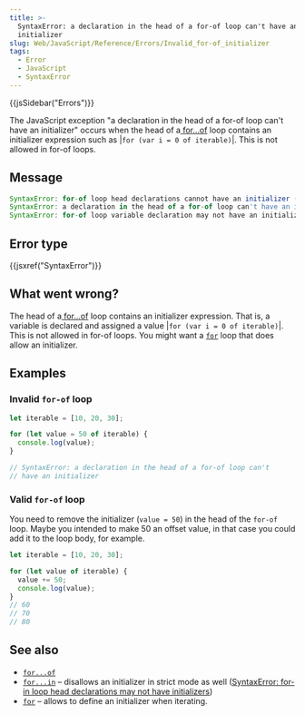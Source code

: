```yaml
---
title: >-
  SyntaxError: a declaration in the head of a for-of loop can't have an
  initializer
slug: Web/JavaScript/Reference/Errors/Invalid_for-of_initializer
tags:
  - Error
  - JavaScript
  - SyntaxError
---
```

{{jsSidebar("Errors")}}

The JavaScript exception "a declaration in the head of a for-of loop can't have
an initializer" occurs when the head of
a[ for...of](/en-US/docs/Web/JavaScript/Reference/Statements/for...of) loop
contains an initializer expression such as |`for (var i = 0 of iterable)`|. This
is not allowed in for-of loops.

## Message

```js
SyntaxError: for-of loop head declarations cannot have an initializer (Edge)
SyntaxError: a declaration in the head of a for-of loop can't have an initializer (Firefox)
SyntaxError: for-of loop variable declaration may not have an initializer. (Chrome)
```

## Error type

{{jsxref("SyntaxError")}}

## What went wrong?

The head of
a[ for...of](/en-US/docs/Web/JavaScript/Reference/Statements/for...of) loop
contains an initializer expression. That is, a variable is declared and assigned
a value |`for (var i = 0 of iterable)`|. This is not allowed in for-of loops.
You might want a [`for`](/en-US/docs/Web/JavaScript/Reference/Statements/for)
loop that does allow an initializer.

## Examples

### Invalid `for-of` loop

```js example-bad
let iterable = [10, 20, 30];

for (let value = 50 of iterable) {
  console.log(value);
}

// SyntaxError: a declaration in the head of a for-of loop can't
// have an initializer
```

### Valid `for-of` loop

You need to remove the initializer (`value = 50`) in the head of the `for-of`
loop. Maybe you intended to make 50 an offset value, in that case you could add
it to the loop body, for example.

```js example-good
let iterable = [10, 20, 30];

for (let value of iterable) {
  value += 50;
  console.log(value);
}
// 60
// 70
// 80
```

## See also

- [`for...of`](/en-US/docs/Web/JavaScript/Reference/Statements/for...of)
- [`for...in`](/en-US/docs/Web/JavaScript/Reference/Statements/for...in) –
  disallows an initializer in strict mode as well
  ([SyntaxError: for-in loop head declarations may not have initializers](/en-US/docs/Web/JavaScript/Reference/Errors/Invalid_for-in_initializer))
- [`for`](/en-US/docs/Web/JavaScript/Reference/Statements/for) – allows to
  define an initializer when iterating.
